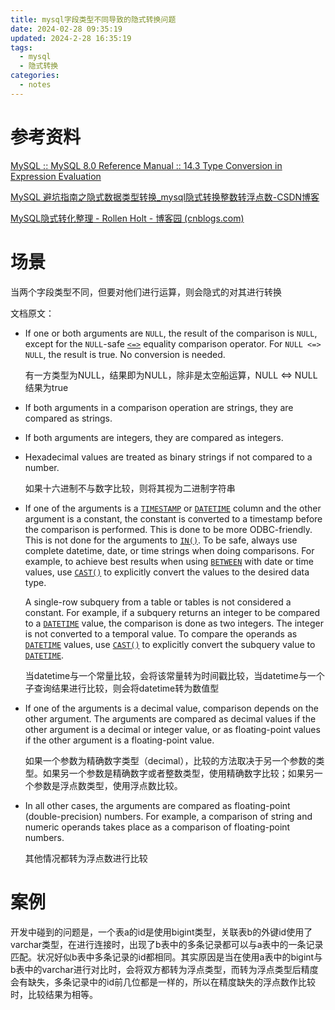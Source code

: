 ```yaml
---
title: mysql字段类型不同导致的隐式转换问题
date: 2024-02-28 09:35:19
updated: 2024-2-28 16:35:19
tags:
  - mysql
  - 隐式转换
categories:
  - notes
---
```


# 参考资料

[MySQL :: MySQL 8.0 Reference Manual :: 14.3 Type Conversion in Expression Evaluation](https://dev.mysql.com/doc/refman/8.0/en/type-conversion.html)

[MySQL 避坑指南之隐式数据类型转换_mysql隐式转换整数转浮点数-CSDN博客](https://blog.csdn.net/horses/article/details/118120395)

[MySQL隐式转化整理 - Rollen Holt - 博客园 (cnblogs.com)](https://www.cnblogs.com/rollenholt/p/5442825.html)

# 场景

当两个字段类型不同，但要对他们进行运算，则会隐式的对其进行转换

文档原文：

- If one or both arguments are `NULL`, the result of the comparison is `NULL`, except for the `NULL`-safe [`<=>`](https://dev.mysql.com/doc/refman/8.0/en/comparison-operators.html#operator_equal-to) equality comparison operator. For `NULL <=> NULL`, the result is true. No conversion is needed.

    有一方类型为NULL，结果即为NULL，除非是太空船运算，NULL \<=\> NULL结果为true

- If both arguments in a comparison operation are strings, they are compared as strings.

- If both arguments are integers, they are compared as integers.

- Hexadecimal values are treated as binary strings if not compared to a number.

    如果十六进制不与数字比较，则将其视为二进制字符串

- If one of the arguments is a [`TIMESTAMP`](https://dev.mysql.com/doc/refman/8.0/en/datetime.html) or [`DATETIME`](https://dev.mysql.com/doc/refman/8.0/en/datetime.html) column and the other argument is a constant, the constant is converted to a timestamp before the comparison is performed. This is done to be more ODBC-friendly. This is not done for the arguments to [`IN()`](https://dev.mysql.com/doc/refman/8.0/en/comparison-operators.html#operator_in). To be safe, always use complete datetime, date, or time strings when doing comparisons. For example, to achieve best results when using [`BETWEEN`](https://dev.mysql.com/doc/refman/8.0/en/comparison-operators.html#operator_between) with date or time values, use [`CAST()`](https://dev.mysql.com/doc/refman/8.0/en/cast-functions.html#function_cast) to explicitly convert the values to the desired data type.

    A single-row subquery from a table or tables is not considered a constant. For example, if a subquery returns an integer to be compared to a [`DATETIME`](https://dev.mysql.com/doc/refman/8.0/en/datetime.html) value, the comparison is done as two integers. The integer is not converted to a temporal value. To compare the operands as [`DATETIME`](https://dev.mysql.com/doc/refman/8.0/en/datetime.html) values, use [`CAST()`](https://dev.mysql.com/doc/refman/8.0/en/cast-functions.html#function_cast) to explicitly convert the subquery value to [`DATETIME`](https://dev.mysql.com/doc/refman/8.0/en/datetime.html).

    当datetime与一个常量比较，会将该常量转为时间戳比较，当datetime与一个子查询结果进行比较，则会将datetime转为数值型

- If one of the arguments is a decimal value, comparison depends on the other argument. The arguments are compared as decimal values if the other argument is a decimal or integer value, or as floating-point values if the other argument is a floating-point value.

    如果一个参数为精确数字类型（decimal），比较的方法取决于另一个参数的类型。如果另一个参数是精确数字或者整数类型，使用精确数字比较；如果另一个参数是浮点数类型，使用浮点数比较。

- In all other cases, the arguments are compared as floating-point (double-precision) numbers. For example, a comparison of string and numeric operands takes place as a comparison of floating-point numbers.

    其他情况都转为浮点数进行比较

# 案例

开发中碰到的问题是，一个表a的id是使用bigint类型，关联表b的外键id使用了varchar类型，在进行连接时，出现了b表中的多条记录都可以与a表中的一条记录匹配。状况好似b表中多条记录的id都相同。其实原因是当在使用a表中的bigint与b表中的varchar进行对比时，会将双方都转为浮点类型，而转为浮点类型后精度会有缺失，多条记录中的id前几位都是一样的，所以在精度缺失的浮点数作比较时，比较结果为相等。